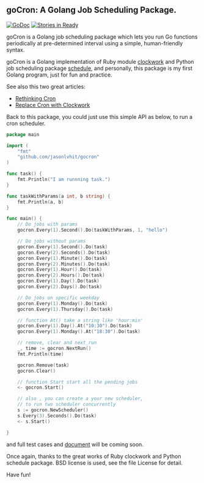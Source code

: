 ## goCron: A Golang Job Scheduling Package.
[![GoDoc](https://godoc.org/github.com/golang/gddo?status.svg)](http://godoc.org/github.com/jasonlvhit/gocron)
[![Stories in Ready](https://badge.waffle.io/jasonlvhit/gocron.png?label=ready&title=Ready)](https://waffle.io/jasonlvhit/gocron)

goCron is a Golang job scheduling package which lets you run Go functions periodically at pre-determined interval using a simple, human-friendly syntax.

goCron is a Golang implementation of Ruby module [clockwork](<https://github.com/tomykaira/clockwork>) and Python job scheduling package [schedule](<https://github.com/dbader/schedule>), and personally, this package is my first Golang program, just for fun and practice.

See also this two great articles:
* [Rethinking Cron](http://adam.heroku.com/past/2010/4/13/rethinking_cron/)
* [Replace Cron with Clockwork](http://adam.heroku.com/past/2010/6/30/replace_cron_with_clockwork/)

Back to this package, you could just use this simple API as below, to run a cron scheduler.

``` go
package main

import (
	"fmt"
	"github.com/jasonlvhit/gocron"
)

func task() {
	fmt.Println("I am runnning task.")
}

func taskWithParams(a int, b string) {
	fmt.Println(a, b)
}

func main() {
	// Do jobs with params
	gocron.Every(1).Second().Do(taskWithParams, 1, "hello")

	// Do jobs without params
	gocron.Every(1).Second().Do(task)
	gocron.Every(2).Seconds().Do(task)
	gocron.Every(1).Minute().Do(task)
	gocron.Every(2).Minutes().Do(task)
	gocron.Every(1).Hour().Do(task)
	gocron.Every(2).Hours().Do(task)
	gocron.Every(1).Day().Do(task)
	gocron.Every(2).Days().Do(task)

	// Do jobs on specific weekday
	gocron.Every(1).Monday().Do(task)
	gocron.Every(1).Thursday().Do(task)

	// function At() take a string like 'hour:min'
	gocron.Every(1).Day().At("10:30").Do(task)
	gocron.Every(1).Monday().At("18:30").Do(task)

	// remove, clear and next_run
	_, time := gocron.NextRun()
	fmt.Println(time)

	gocron.Remove(task)
	gocron.Clear()

	// function Start start all the pending jobs
	<- gocron.Start()

	// also , you can create a your new scheduler,
	// to run two scheduler concurrently
	s := gocron.NewScheduler()
	s.Every(3).Seconds().Do(task)
	<- s.Start()

}
```
and full test cases and [document](http://godoc.org/github.com/jasonlvhit/gocron) will be coming soon.

Once again, thanks to the great works of Ruby clockwork and Python schedule package. BSD license is used, see the file License for detail.

Have fun!
